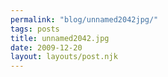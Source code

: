 ```yaml
---
permalink: "blog/unnamed2042jpg/"
tags: posts
title: unnamed2042.jpg
date: 2009-12-20
layout: layouts/post.njk
---
```


